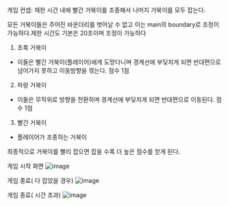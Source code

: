 게임 컨셉:  제한 시간 내에 빨간 거북이를 조종해서 나머지 거북이를 모두 잡는다.

모든 거북이들은 주어진 바운더리를 벗어날 수 없고 이는 main의 boundary로 조정이 가능하다.제한 시간도 기본은 20초이며 조정이 가능하다

1. 초록 거북이
- 이들은 빨간 거북이(플레이어)에게 도망다니며 경계선에 부딪치게 되면 반대편으로 넘어가지 못하고 이동방향을 꺾는다. 점수 1점
2. 파랑 거북이
- 이들은 무작위로 방향을 전환하며 경계선에 부딪치게 되면 반대편으로 이동된다. 점수 1점
3. 빨간 거북이
- 플레이어가 조종하는 거북이

최종적으로 거북이를 빨리 잡으면 잡을 수록 더 높은 점수를 얻게 된다.

게임 시작 화면
![image](https://github.com/pinetry/OSSassigment1/assets/126438169/a7c829d0-e72d-4b02-bd24-1a90bdc03d72)

게임 종료( 다 잡았을 경우)
![image](https://github.com/pinetry/OSSassigment1/assets/126438169/4051ded9-c234-471e-973f-a00bf027a532)

게임 종료( 시간 초과)
![image](https://github.com/pinetry/OSSassigment1/assets/126438169/de5784f9-3052-45ef-9abe-bbccffd5c2f0)

